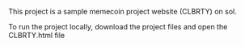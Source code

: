 This project is a sample memecoin project website (CLBRTY) on sol.

To run the project locally, download the project files and open the CLBRTY.html file
